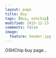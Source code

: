 ```yaml
---
layout: page
title: Buy
tags: [Buy, oshchip]
modified: 2015-12-13
comments: false
image:
  feature: header.jpg
---
```


OSHChip buy page...
